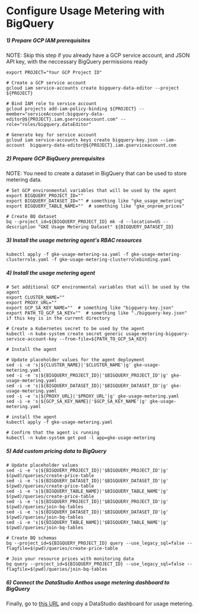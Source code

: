 # Configure Usage Metering with BigQuery


##### 1) Prepare GCP IAM prerequisites

NOTE: Skip this step if you already have a GCP service account, and JSON API key, with the neccessary BigQuery permissions ready

```
export PROJECT="Your GCP Project ID"

# Create a GCP service account
gcloud iam service-accounts create bigquery-data-editor --project ${PROJECT}

# Bind IAM role to service account
gcloud projects add-iam-policy-binding ${PROJECT} --member="serviceAccount:bigquery-data-editor@${PROJECT}.iam.gserviceaccount.com" --role="roles/bigquery.dataEditor"

# Generate key for service account
gcloud iam service-accounts keys create bigquery-key.json --iam-account  bigquery-data-editor@${PROJECT}.iam.gserviceaccount.com
```

##### 2) Prepare GCP BiqQuery prerequisites

NOTE:  You need to create a dataset in BigQuery that can be used to store metering data.

```
# Set GCP environmental variables that will be used by the agent
export BIGQUERY_PROJECT_ID=""
export BIGQUERY_DATASET_ID="" # something like "gke_usage_metering"
export BIGQUERY_TABLE_NAME=""  # something like "gke_onprem_prices"

# Create BQ dataset
bq --project_id=${BIGQUERY_PROJECT_ID} mk -d --location=US --description "GKE Usage Metering Dataset" ${BIGQUERY_DATASET_ID}
```

##### 3) Install the usage metering agent's RBAC resources
```
kubectl apply -f gke-usage-metering-sa.yaml -f gke-usage-metering-clusterrole.yaml -f gke-usage-metering-clusterrolebinding.yaml
```

##### 4) Install the usage metering agent
```
# Set additional GCP environmental variables that will be used by the agent
export CLUSTER_NAME=""
export PROXY_URL=""
export GCP_SA_KEY_NAME=""  # something like "bigquery-key.json"
export PATH_TO_GCP_SA_KEY=""  # something like "./bigquery-key.json" if this key is in the current directory

# Create a Kubernetes secret to be used by the agent
kubectl -n kube-system create secret generic usage-metering-bigquery-service-account-key --from-file=${PATH_TO_GCP_SA_KEY}

# Install the agent

# Update placeholder values for the agent deployment
sed -i -e 's|${CLUSTER_NAME}|'$CLUSTER_NAME'|g' gke-usage-metering.yaml
sed -i -e 's|${BIGQUERY_PROJECT_ID}|'$BIGQUERY_PROJECT_ID'|g' gke-usage-metering.yaml
sed -i -e 's|${BIGQUERY_DATASET_ID}|'$BIGQUERY_DATASET_ID'|g' gke-usage-metering.yaml
sed -i -e 's|${PROXY_URL}|'$PROXY_URL'|g' gke-usage-metering.yaml
sed -i -e 's|${GCP_SA_KEY_NAME}|'$GCP_SA_KEY_NAME'|g' gke-usage-metering.yaml

# install the agent
kubectl apply -f gke-usage-metering.yaml

# Confirm that the agent is running
kubectl -n kube-system get pod -l app=gke-usage-metering
```

##### 5) Add custom pricing data to BigQuery
```
# Update placeholder values
sed -i -e 's|${BIGQUERY_PROJECT_ID}|'$BIGQUERY_PROJECT_ID'|g' $(pwd)/queries/create-price-table
sed -i -e 's|${BIGQUERY_DATASET_ID}|'$BIGQUERY_DATASET_ID'|g' $(pwd)/queries/create-price-table
sed -i -e 's|${BIGQUERY_TABLE_NAME}|'$BIGQUERY_TABLE_NAME'|g' $(pwd)/queries/create-price-table
sed -i -e 's|${BIGQUERY_PROJECT_ID}|'$BIGQUERY_PROJECT_ID'|g' $(pwd)/queries/join-bq-tables
sed -i -e 's|${BIGQUERY_DATASET_ID}|'$BIGQUERY_DATASET_ID'|g' $(pwd)/queries/join-bq-tables
sed -i -e 's|${BIGQUERY_TABLE_NAME}|'$BIGQUERY_TABLE_NAME'|g' $(pwd)/queries/join-bq-tables

# Create BQ schemas
bq --project_id=${BIGQUERY_PROJECT_ID} query --use_legacy_sql=false --flagfile=$(pwd)/queries/create-price-table

# Join your resource prices with monitoring data
bq query --project_id=${BIGQUERY_PROJECT_ID} --use_legacy_sql=false --flagfile=$(pwd)/queries/join-bq-tables
```

##### 6) Connect the DataStudio Anthos usage metering dashboard to BigQuery

Finally, go to [this URL](https://datastudio.google.com/c/u/0/reporting/d7374e12-54aa-438c-a9ab-dabcb90e83be) and copy a DataStudio dashboard for usage metering.